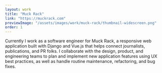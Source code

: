 ```yaml
---
layout: work
title: "Muck Rack"
link: "https://muckrack.com"
previewImage: "/assets/images/work/muck-rack/thumbnail-widescreen.png"
order: 1
---
```


Currently I work as a software engineer for Muck Rack, a responsive web application built with Django and Vue.js that helps connect journalists, publications, and PR folks. I collaborate with the design, product, and engineering teams to plan and implement new application features using UX best practices, as well as handle routine maintenance, refactoring, and bug fixes.
